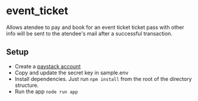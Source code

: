 # event_ticket
Allows atendee to pay and book for an event ticket
ticket pass with other info will be sent to the atendee's mail after a successful transaction.

## Setup

* Create a <a href='https://dashboard.paystack.com/#/signup'>paystack account</a>
* Copy and update the secret key in sample.env
* Install dependencies. Just run
<code>npm install</code>
from the root of the directory structure.
* Run the app
<code>node run app</code>
